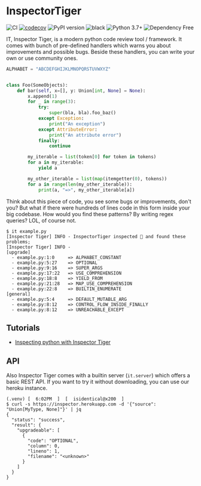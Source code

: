 # InspectorTiger
![CI](https://github.com/thg-consulting/it/workflows/CI/badge.svg)
[![codecov](https://codecov.io/gh/thg-consulting/it/branch/master/graph/badge.svg)](https://codecov.io/gh/thg-consulting/it)
![PyPI version](https://badge.fury.io/py/it.svg)
![black](https://img.shields.io/badge/code%20style-black-000000.svg)
![Python 3.7+](https://img.shields.io/badge/python-3.7+-blue.svg)
![Dependency Free](https://img.shields.io/static/v1?label=dependicy&message=free&color=success)

IT, Inspector Tiger, is a modern python code review tool / framework. It comes
with bunch of pre-defined handlers which warns you about improvements and possible
bugs. Beside these handlers, you can write your own or use community ones.

```py
ALPHABET = "ABCDEFGHIJKLMNOPQRSTUVWXYZ"


class Foo(SomeObjects):
    def bar(self, x=[], y: Union[int, None] = None):
        x.append(1)
        for _ in range(3):
            try:
                super(bla, bla).foo_baz()
            except Exception:
                print("An exception")
            except AttributeError:
                print("An attribute error")
            finally:
                continue

        my_iterable = list(token[0] for token in tokens)
        for a in my_iterable:
            yield a

        my_other_iterable = list(map(itemgetter(0), tokens))
        for a in range(len(my_other_iterable)):
            print(a, "=>", my_other_iterable[a])

```

Think about this piece of code, you see some bugs or improvements, don't you?
But what if there were hundreds of lines code in this form inside your big codebase.
How would you find these patterns? By writing regex queries? LOL, of course not.

```console
$ it example.py
[Inspector Tiger] INFO - InspectorTiger inspected 🔎 and found these problems;
[Inspector Tiger] INFO - 
[upgrade]
  - example.py:1:0     => ALPHABET_CONSTANT
  - example.py:5:27    => OPTIONAL
  - example.py:9:16    => SUPER_ARGS
  - example.py:17:22   => USE_COMPREHENSION
  - example.py:18:8    => YIELD_FROM
  - example.py:21:28   => MAP_USE_COMPREHENSION
  - example.py:22:8    => BUILTIN_ENUMERATE
[general]
  - example.py:5:4     => DEFAULT_MUTABLE_ARG
  - example.py:8:12    => CONTROL_FLOW_INSIDE_FINALLY
  - example.py:8:12    => UNREACHABLE_EXCEPT
```

## Tutorials
- [Inspecting python with Inspector Tiger](https://dev.to/btaskaya/inspecting-python-with-inspector-tiger-3hfb)

## API
Also Inspector Tiger comes with a builtin server (`it.server`) which offers a
basic REST API. If you want to try it without downloading, you can use our heroku instance.

```console
(.venv) [  6:02PM  ]  [  isidentical@x200  ]
$ curl -s https://inspector.herokuapp.com -d '{"source": "Union[MyType, None]"}' | jq
{
  "status": "success",
  "result": {
    "upgradeable": [
      {
        "code": "OPTIONAL",
        "column": 0,
        "lineno": 1,
        "filename": "<unknown>"
      }
    ]
  }
}
```
